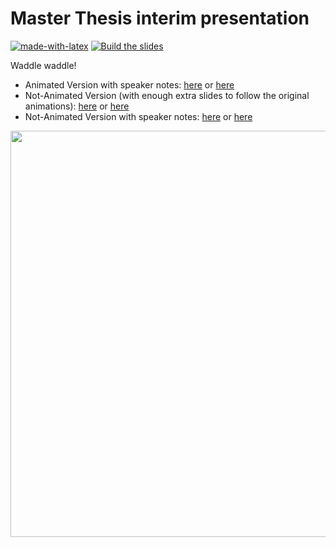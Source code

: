 # Master Thesis interim presentation

[![made-with-latex](https://img.shields.io/badge/Made%20with-LaTeX-1f425f.svg)](https://www.latex-project.org/) [![Build the slides](https://github.com/EagleoutIce/ma-slicing-interim/actions/workflows/compile.yaml/badge.svg)](https://github.com/EagleoutIce/ma-slicing-interim/actions/workflows/compile.yaml)

Waddle waddle!

* Animated Version with speaker notes: [here](https://media.githubusercontent.com/media/EagleoutIce/ma-slicing-interim/gh-pages/ma-interim-r-slicing.pdf) or [here](https://github.com/EagleoutIce/ma-slicing-interim/blob/gh-pages/ma-interim-r-slicing.pdf)
* Not-Animated Version (with enough extra slides to follow the original animations): [here](https://media.githubusercontent.com/media/EagleoutIce/ma-slicing-interim/gh-pages/noanim_noannot_ma-interim-r-slicing.pdf) or [here](https://github.com/EagleoutIce/ma-slicing-interim/blob/gh-pages/noanim_noannot_ma-interim-r-slicing.pdf)
* Not-Animated Version with speaker notes: [here](https://media.githubusercontent.com/media/EagleoutIce/ma-slicing-interim/gh-pages/noanim_ma-interim-r-slicing.pdf) or [here](https://github.com/EagleoutIce/ma-slicing-interim/blob/gh-pages/noanim_ma-interim-r-slicing.pdf)

[<img src="https://github.com/EagleoutIce/ma-slicing-interim/blob/gh-pages/preview-01.png?raw=true" width="650"/>](https://media.githubusercontent.com/media/EagleoutIce/ma-slicing-interim/gh-pages/noanim_noannot_ma-interim-r-slicing.pdf)
